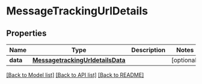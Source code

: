 # MessageTrackingUrlDetails

## Properties
Name | Type | Description | Notes
------------ | ------------- | ------------- | -------------
**data** | [**MessagetrackingUrldetailsData**](MessagetrackingUrldetailsData.md) |  | [optional] 

[[Back to Model list]](../README.md#documentation-for-models) [[Back to API list]](../README.md#documentation-for-api-endpoints) [[Back to README]](../README.md)

